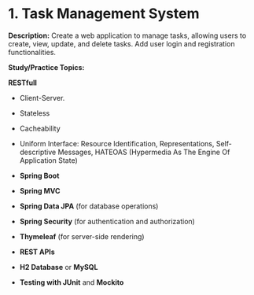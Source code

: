# 1. Task Management System

**Description:** Create a web application to manage tasks, allowing users to create, view, update, and delete tasks. Add user login and registration functionalities.

**Study/Practice Topics:**

**RESTfull**
- Client-Server.

- Stateless

- Cacheability

- Uniform Interface: Resource Identification, Representations, Self-descriptive Messages, HATEOAS (Hypermedia As The Engine Of Application State)
  
- **Spring Boot**
- **Spring MVC**
- **Spring Data JPA** (for database operations)
- **Spring Security** (for authentication and authorization)
- **Thymeleaf** (for server-side rendering)
- **REST APIs**
- **H2 Database** or **MySQL**
- **Testing with JUnit** and **Mockito**
